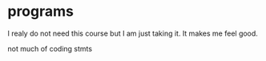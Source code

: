 # programs

I realy do not need this course but I am just taking it.
It makes me feel good. 

not much of coding stmts
